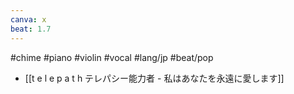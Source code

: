 ```yaml
---
canva: x
beat: 1.7
---
```

#chime #piano  #violin #vocal #lang/jp #beat/pop
- [[t e l e p a t h テレパシー能力者 - 私はあなたを永遠に愛します]]